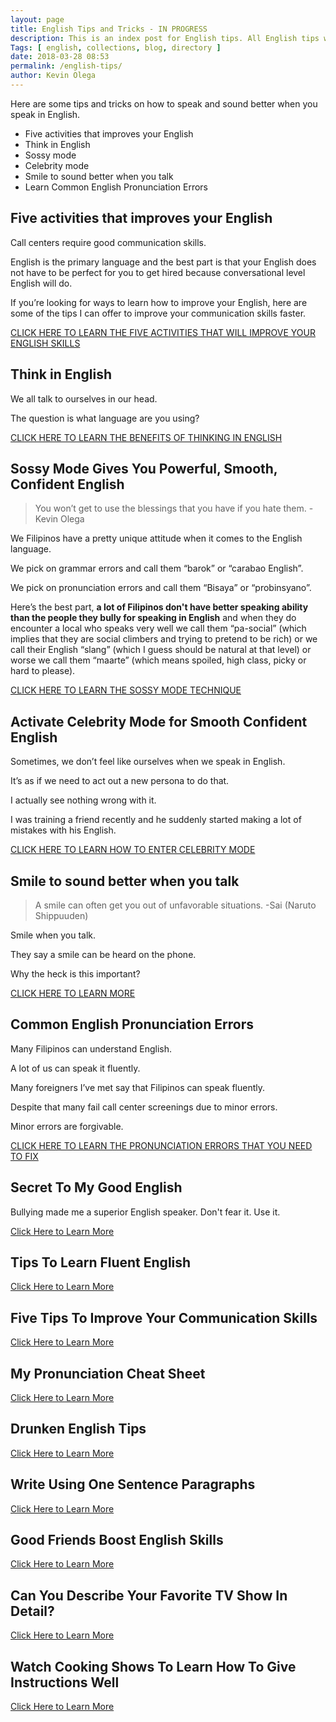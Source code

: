 ```yaml
--- 
layout: page 
title: English Tips and Tricks - IN PROGRESS
description: This is an index post for English tips. All English tips will be added here eventually.
Tags: [ english, collections, blog, directory ]
date: 2018-03-28 08:53
permalink: /english-tips/ 
author: Kevin Olega 
--- 
```

Here are some tips and tricks on how to speak and sound better when you speak in English.

- Five activities that improves your English
- Think in English
- Sossy mode
- Celebrity mode
- Smile to sound better when you talk
- Learn Common English Pronunciation Errors

## Five activities that improves your English

Call centers require good communication skills. 

English is the primary language and the best part is that your English does not have to be perfect for you to get hired because conversational level English will do.

If you’re looking for ways to learn how to improve your English, here are some of the tips I can offer to improve your communication skills faster.

[CLICK HERE TO LEARN THE FIVE ACTIVITIES THAT WILL IMPROVE YOUR ENGLISH SKILLS](https://callcentertrainingtips.com/activities-english/)

## Think in English

We all talk to ourselves in our head. 

The question is what language are you using? 

[CLICK HERE TO LEARN THE BENEFITS OF THINKING IN ENGLISH](https://callcentertrainingtips.com/think-english/)

## Sossy Mode Gives You Powerful, Smooth, Confident English

> You won’t get to use the blessings that you have if you hate them. -Kevin Olega

We Filipinos have a pretty unique attitude when it comes to the English language. 

We pick on grammar errors and call them “barok” or “carabao English”. 

We pick on pronunciation errors and call them “Bisaya” or “probinsyano”. 

Here’s the best part, **a lot of Filipinos don't have better speaking ability than the people they bully for speaking in English** and when they do encounter a local who speaks very well we call them “pa-social” (which implies that they are social climbers and trying to pretend to be rich) or we call their English “slang” (which I guess should be natural at that level) or worse we call them “maarte” (which means spoiled, high class, picky or hard to please). 

[CLICK HERE TO LEARN THE SOSSY MODE TECHNIQUE](https://callcentertrainingtips.com/sossy/)

## Activate Celebrity Mode for Smooth Confident English

Sometimes, we don’t feel like ourselves when we speak in English. 

It’s as if we need to act out a new persona to do that. 

I actually see nothing wrong with it.

I was training a friend recently and he suddenly started making a lot of mistakes with his English. 

[CLICK HERE TO LEARN HOW TO ENTER CELEBRITY MODE](https://callcentertrainingtips.com/celebrity/)

## Smile to sound better when you talk

> A smile can often get you out of unfavorable situations.
-Sai (Naruto Shippuuden)

Smile when you talk. 

They say a smile can be heard on the phone.

Why the heck is this important?

[CLICK HERE TO LEARN MORE](https://callcentertrainingtips.com/smile-better/)

## Common English Pronunciation Errors

Many Filipinos can understand English. 

A lot of us can speak it fluently. 

Many foreigners I’ve met say that Filipinos can speak fluently. 

Despite that many fail call center screenings due to minor errors.

Minor errors are forgivable. 

[CLICK HERE TO LEARN THE PRONUNCIATION ERRORS THAT YOU NEED TO FIX](https://callcentertrainingtips.com/pronunciation-errors/)


## Secret To My Good English

Bullying made me a superior English speaker. Don't fear it. Use it.

[Click Here to Learn More](https://callcentertrainingtips.com/bully/)

## Tips To Learn Fluent English

[Click Here to Learn More](https://callcentertrainingtips.com/learn-fluent-english/)

## Five Tips To Improve Your Communication Skills

[Click Here to Learn More](https://callcentertrainingtips.com/five-communication-skills/)

## My Pronunciation Cheat Sheet

[Click Here to Learn More](https://callcentertrainingtips.com/cheat-sheet/)

## Drunken English Tips

[Click Here to Learn More](https://callcentertrainingtips.com/english-drinking-session/)

## Write Using One Sentence Paragraphs

[Click Here to Learn More](https://callcentertrainingtips.com/1sp/)

## Good Friends Boost English Skills

[Click Here to Learn More](https://callcentertrainingtips.com/english-friends/)

## Can You Describe Your Favorite TV Show In Detail?

[Click Here to Learn More](https://callcentertrainingtips.com/tvshow/)

## Watch Cooking Shows To Learn How To Give Instructions Well

[Click Here to Learn More](https://callcentertrainingtips.com/cooking-shows/)